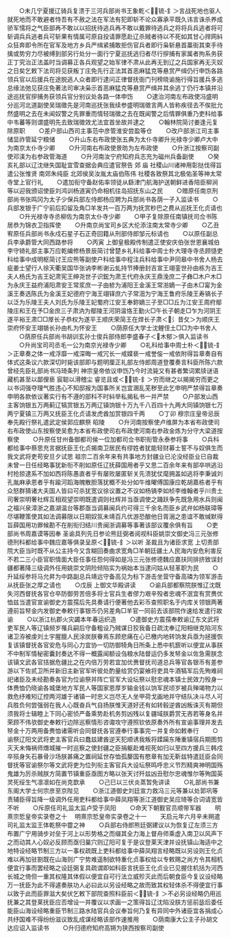 <!-- { "loadSidebar": true } -->
　　○未几宁夏援辽骑兵复溃于三河兵部尚书王象乾＜锍-釒＞言战死地也驱人就死地而不敢避者恃吾有不赦之法在军法有犯即斩不论众寡承平既久讳言诛杀养成骄军懦将之气臣部再不敢以以招抚待逃兵再不敢以戴罪待逃兵之将将兵兵逃者将可斩调兵兵逃者兵可斩果有情属可原自投请罪愿赴辽杀贼者待以不死如其甘心捍网紏众狂奔即令所在官军及地方乡兵严缉紧捕敢拒伤官兵者即行枭斩悬首藁街其束手待擒或势穷力尽被缚到部另行处分一面行宁夏巡抚逃归者尽行摉捕有家属者拘系务获正丁究治正法盖时当调募正各兵观望之始军律不肃从此再无到辽之兵国家再无灭奴之日矣乞敕下法司将见获叛丁庄免先行正法其首恶麻猛克等悬赏严缉仍行申饬各路领兵官以后援兵在途脱逃人众者即行逮问正律督抚衙门刊榜晓谕施行得旨援兵多逃总缘法弛见获庄免著法司审决枭示首恶麻猛克等悬赏严缉并其余逃丁仍行本镇并沿途巡抚官摉捕务获领兵官分别议处各路一体申饬
　　○逮治河南左布政使冯盛明分巡河北道副使吴瑞徵先是河南巡抚张我续参盛明瑞徵言两人皆称疾径去不俟批允然盛明之去在未闻奴警之先罪重而情轻瑞徵之去在既闻警之后情罪俱重乃吏科给事中韦蕃等则谓盛明先去致瑞徵效尤法宜首坐故并逮之
　　○翰林院简讨姜逢元复除原职
　　○差户部山西司主事范中彦管淮安尝盈等仓
　　○改户部浙江司主事储显祚管延宁粮储
　　○升山东右布政使张五典为太仆寺卿升光禄寺少卿卢大中为南京太仆寺少卿
　　○升河南右布政使景昉为左布政使
　　○升浙江按察司副使邓渼为右参政管海道
　　○升河南汝宁府知府兵志充为磁州兵备副使
　　○癸亥礼部以辽沈继失国耻宜雪查据会典应遣官祭告  郊  庙  社稷山川诸神用彰挞伐得旨遣公张惟贤  南郊朱纯臣  北郊侯吴汝胤太庙伯陈伟  社稷各致祭其北极佑圣等神太常寺堂上官行礼
　　○遣加衔守备赵佑率领徒从繇津门航海护送朝鲜进香陪臣柳涧等以迎我颁诏使臣刘鸿训杨道寅仍命相机往岛招抚东山之民
　　○赠原任南京刑部尚书张鸣冈为太子少保兵部左侍郎杨应聘为兵部尚书各荫一子入监读书
　　○兵部发银于广宁前后扣留及角□羊发共一百万两为抚赏粆巴之费从巡抚王化贞请也
　　○升光禄寺寺丞柳佐为南京太仆寺少卿
　　○甲子复除原任南镇抚司佥书陈居恭为锦衣卫指挥使
　　○升南京尚宝司乡区大伦添注南太常寺少卿
　　○乙丑宥原任兵部尚书永戍石星子石正奇回籍从刑部侍郎邹元标请也
　　○以原任副总兵李承爵管大同西路参将
　　○丙寅  上御皇极殿传制遣正使安庆伯张世恩襄城伯李守锜礼部主事万应乾编修杨景辰简讨曾楚乡礼科给事中周士朴大理寺寺丞顾慥吏科给事中成明枢简讨王应熊等副使户科给事中程注兵科给事中尹同皋中书舍人杨去疵姜士望行人徐天衢吴国华张讷李彬谢云虬持节捧册封吉宣王翊銮世孙由栋为吉王夫人杨氏为吉王妃肃宪王绅尧世子识鋐为肃王代府永庆王鼎浼庶二子彝□木户木□为永庆王益府浦阳肃安王常浆庶一子由楌为浦阳王金溪王常湁嫡一子由木□甯为金溪王奏选陈氏为金溪王妃德府宁海王翊铎庶六子常沺为宁海王鲁府乐陵王寿镐长子以泛为乐陵王夫人刘氏为乐陵王妃蜀府江安王奉鉨嫡三子至□□丘为江安王周府鄢陵庄和王在予□金庶三子肃汭为鄢陵王河阴温恪王勤火□午长子朝走□乍为河阴王遂平裕王肃□□屖长子恭权为遂平王顺庆荣简王在焊长子肃＜氵昔攵＞为顺庆王崇府怀安王翊锧长孙由札为怀安王
　　○荫原任大学士沈鲤侄土□□为中书舍人
　　○荫原任兵部尚书胡训玄孙士俊兵部侍郎李盛春子＜木郁＞俱入监读书
　　○升尚宝司司丞毛一公为南京光禄寺少卿
　　○礼科给事中周士朴＜锍-釒＞正章奏之体一戒浮靡一戒深晦一戒冗长一戒媟亵一戒誉侫一戒依附得旨章奏自有体式这条议六款深切时毙该部即与题明厘正礼部左侍郎周道登覆奏言科臣所陈六款曾经先臣礼部尚书冯琦条列  神宗皇帝依议申饬乃今时流毙又有甚者繁词累牍谜语藏机甚至以鄙俚亵  宸聪以滑稽尘  睿览且或＜锍-釒＞穷而继之以揭揭穷而更之以书词强夺理气胜违心不知邸报为国事所关岂宜溷乱芜秽至此乞申明严禁得旨章奏申明各款依议著实行有不遵的部科不时紏举私揭私书一并严禁
　　○户部发山西主客饷银五万两蓟辽犒赏银五万两辽镇饷银十万九千八百四十九两大同镇饷银七万两宁夏镇三万两又抚臣王化贞请发虎酋加赏银四千两
　　○丁卯  穆宗庄皇帝忌辰  奉先殿行祭礼遣武定侯郭应麒祭  昭陵
　　○升河南按察使卢维屏为本省布政使司右布政使山东按察使吴愈为本省布政使司右布政使河南右参政金炼为分守大梁道按察使
　　○升原任甘州备御都司侯一位加都司佥书职衔管永泰参将事
　　○兵科都给事中蔡思充言据抚臣王化贞揭南卫居民有缪姓者犹能轻财募士誓不与奴俱生而我文武将吏苟安旦夕试思  祖宗二百余年来有共事地方封疆业已沦没经臣业已自裁未曾一日任经略事犹新衔不削如原任辽抚薛国用者乎又思二百余年来有部卒哄逃沿村抢掠逮系不加如西将陈愚直者乎有屡败屡匿斩关先溃犹仗麾拥盖如逃将李秉诚刘孔胤麻承恩者乎有踰河蹈海魄散胆落犹概不处分如牛维曜傅国康应乾胡嘉栋者乎有众怒群猜诸大夫国人皆曰可杀犹宽议徐议置之不议如杨镐李如桢李维翰者乎川贵土司奢崇明奢社辉互相观望崇明既遣调则社辉并当亟调使之踊跃争先既急用水兵则闽之福兴泉漳浙之嘉湖温台等郡亟当调募闽兵约可得三千余名而臣乡武弁如杨联璋等尽堪鞭策使其如法调募限以日期奴氛未靖百凡优游恐酿他日胥溺之患谊不敢缄默得旨薛国用功罪候勘不在削衔归结川贵闽浙调募等事著该部议覆余俱有旨
　　○吏部尚书周嘉谟等因奉  圣谕具列先日参论熊廷弼者阅视科臣姚崇文御史冯三元张修德刑科都给事中魏应嘉等俱录呈原＜锍-釒＞以听  圣裁且为诸臣求宽  上切责部院大臣当时既不从公主持今又含糊回奏曲求宽角□羊朝廷疆土人民海内安危利害反不若二三小臣官职情面大臣任事任怨何得如是冯三元张修德魏应嘉扶同排挤致误封疆都著降三级调外任用姚崇文阴险倾陷实为祸始本当逮问姑从轻革职为民
　　○升延绥参将马允昇为中路副总兵靖远守备高见为标下游击坐营守备高璘为领军游击从抚臣张之厚之请也
　　○戊辰  上御文华殿讲读
　　○谕兵部都察院朕惟辽沈既失河西督抚各官仓卒防御劳苦倍多将士官兵生者僇力艰辛殁者忠魂不泯宜有赏赉优恤兹当遣官宣谕御史方震孺后先具奏请行便著他去彩币查照职名于内库关领银两著遵前旨帑金内发御史奉敕行事银币仍另差角□羊官一同前去该部院作速给发遣行故谕
　　○以浙江杭郡火灾蠲本年春运织造
　　○遣御史方震孺奉敕谕辽东文武将吏军民人等辽镇频岁罹兵嗣后守备粗设乃贼谋日狡我备日疏沈奉辽阳相继克陷河东诸卫洊被虔刘土宇腥膻人民涂炭朕眷焉东顾悲痛在心已檄内地转饷发兵亟为拯援恢复该镇督抚各官安危与同心力宜协一切防御犄角日所条上悉中机窾听以便宜从事朕不中制军情秘密囊封奏达不得一概露闻额设刍粮水陆督运仍多发帑金以佐急需朕念该镇文武各官拮据危疆比之在内倍万劳若宜加优赉督抚司道总兵等官各银币有差参游以下佐贰卫所并新旧主新官军听彼处酌量给赏仍宴飨将吏具牛酒犒军后先殉难祠祀诸臣及未经勘奏各官为位谕祭并阵亡官军大设坛祭以慰忠魂本镇士民效力殁身一体赉恤仍晓谕各城堡地方军民人等国家恩厚岁输金钱以饷军民顷岁被兵殚竭物力以救危纾难矧辽控两河雄于诸镇一时忠义岂尽无人坐甲荷戈画地并守结队决斗尽人可兵胜负何尝强弱在我人心既奋兵气自扬朕惟天道好还有如转毂逆酋凶叛诛灭有期但须我将士辑睦上下同心密侦严备乘势赴机务剪凶残以复疆域朕爵赏无吝若等身名并荣顾不伟欤御史奉敕行边除巡察情形咨诹攻守遵照钦依原奏外所有宣谕事理并发去帑金十万两用备赉恤诸需听会同督抚各官遵奉行事事完一并复命如敕奉行
　　○谕祭辽阳文武将吏主客官兵曰蠢兹建酋逆天犯顺诱我叛将蹂躏东陲重镇宿兵期图剪灭天未悔祸师熸城摧一时巡察之使封疆之臣捐躯赴难视死如归以至四方援兵三韩戍卒殒身矢石暴骨沙场朕甚痛之置祠延世存恤孤嫠国有愍章有加无靳兹特遣廷臣会同督抚等官谕祭尔等文武将吏为位列衔主客官兵大设坛祭鸣呼忠义节烈精爽神明国殇鬼雄为厉杀贼朕方简置节镇重臣亟图方略以张天讨歼兹凶丑慰尔忠魂惟尔等殉国英灵死绥生气凛凛如在尚克歆承
　　○己巳以三伏炎蒸暂免讲读
　　○礼部尚书兼东阁大学士何宗彦至京陛见
　　○浙江道御史刘廷宣力救冯三元等兼以处郭巩等责辅臣得旨降一级调外任用吏科都给事中薛凤翔等浙江道御史吴应琦等合词请宽皆不听
　　○斥原任司礼监太监卢受于凤阳
　　○命天下朝觐官员顺带军器
　　明熹宗悊皇帝实录卷之十
　明熹宗悊皇帝实录卷之十一
　　天启元年六月辛未朔遣司礼监太监王体乾祭中霤之神
　　○兵部右侍郎熊廷弼建议以为恢复辽左须三方布置广宁用骑步对垒于河上以形势格之而缀其全力海上督舟师乘虚入南卫以风声下之而动其人心奴必反顾而亟归巢穴则辽阳可复于是议登莱天津并设抚镇山海适中之地特设经略节制三方以一事权疏既上吏科都给事中薛凤翔言经略既以另设则王化贞难以再加驻劄既在山海则广宁势难遥制欲特重化贞事权给以专敕赐之尚方令其相机便宜行事而罢经略之设廷弼复具疏谓即如科臣言抚臣王化贞业已见握住机括为河西长城之倚但一重其权隆其体假以便宜自可行法立威殄灭此而后朝食臣今复议设经略万一抚臣为此不得遽奏肤功人必曰此以另设经略之故而致其权轻体杀不得便宜行事以致于此而臣罪滋大矣伏乞敕下部院查照科臣前＜锍-釒＞不必另设经略仍用巡抚兼之其登莱抚臣应否增设一并覆议以求画一之策得旨辽沈陷没朕方惩前毖后委任能臣山海设经略重臣节制三路水陆官兵会议奉旨何乃复有异同中外诸臣宜各捐成心共纾国难不得纷纷滋议致乱成谋经略该部作速推用
　　○荫南康大公主子孙胡文达应诏入监读书
　　○升归德府知府高锵为狭西按察司副使
